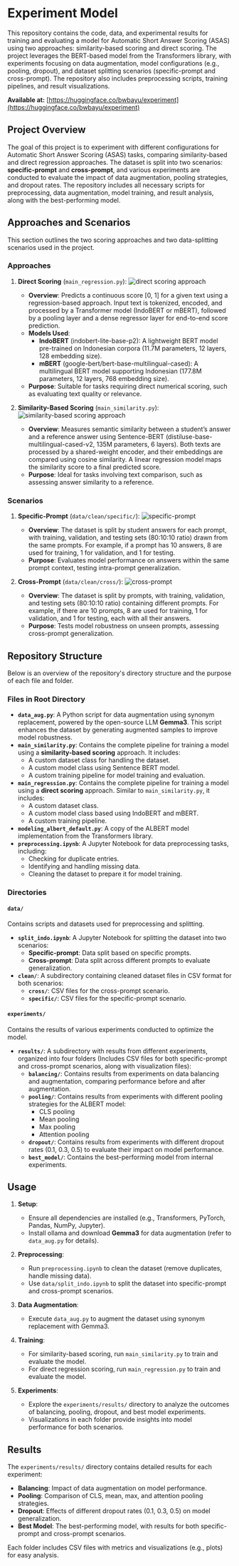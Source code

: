# Experiment Model

This repository contains the code, data, and experimental results for training and evaluating a model for Automatic Short Answer Scoring (ASAS) using two approaches: similarity-based scoring and direct scoring. The project leverages the BERT-based model from the Transformers library, with experiments focusing on data augmentation, model configurations (e.g., pooling, dropout), and dataset splitting scenarios (specific-prompt and cross-prompt). The repository also includes preprocessing scripts, training pipelines, and result visualizations.

**Available at:** [https://huggingface.co/bwbayu/experiment](https://huggingface.co/bwbayu/experiment)

## Project Overview

The goal of this project is to experiment with different configurations for Automatic Short Answer Scoring (ASAS) tasks, comparing similarity-based and direct regression approaches. The dataset is split into two scenarios: **specific-prompt** and **cross-prompt**, and various experiments are conducted to evaluate the impact of data augmentation, pooling strategies, and dropout rates. The repository includes all necessary scripts for preprocessing, data augmentation, model training, and result analysis, along with the best-performing model.

## Approaches and Scenarios

This section outlines the two scoring approaches and two data-splitting scenarios used in the project.

### Approaches
1. **Direct Scoring** (`main_regression.py`):
![direct scoring approach](<image/direct scoring-1.png>)
   - **Overview**: Predicts a continuous score [0, 1] for a given text using a regression-based approach. Input text is tokenized, encoded, and processed by a Transformer model (IndoBERT or mBERT), followed by a pooling layer and a dense regressor layer for end-to-end score prediction.
   - **Models Used**:
     - **IndoBERT** (indobert-lite-base-p2): A lightweight BERT model pre-trained on Indonesian corpora (11.7M parameters, 12 layers, 128 embedding size).
     - **mBERT** (google-bert/bert-base-multilingual-cased): A multilingual BERT model supporting Indonesian (177.8M parameters, 12 layers, 768 embedding size).
   - **Purpose**: Suitable for tasks requiring direct numerical scoring, such as evaluating text quality or relevance.

2. **Similarity-Based Scoring** (`main_similarity.py`):
![similarity-based scoring approach](<image/similarity-based scoring-1.png>)
   - **Overview**: Measures semantic similarity between a student’s answer and a reference answer using Sentence-BERT (distiluse-base-multilingual-cased-v2, 135M parameters, 6 layers). Both texts are processed by a shared-weight encoder, and their embeddings are compared using cosine similarity. A linear regression model maps the similarity score to a final predicted score.
   - **Purpose**: Ideal for tasks involving text comparison, such as assessing answer similarity to a reference.

### Scenarios
1. **Specific-Prompt** (`data/clean/specific/`):
![specific-prompt](image/specific-prompt.png)
   - **Overview**: The dataset is split by student answers for each prompt, with training, validation, and testing sets (80:10:10 ratio) drawn from the same prompts. For example, if a prompt has 10 answers, 8 are used for training, 1 for validation, and 1 for testing.
   - **Purpose**: Evaluates model performance on answers within the same prompt context, testing intra-prompt generalization.

2. **Cross-Prompt** (`data/clean/cross/`):
![cross-prompt](image/cross-prompt.png)
   - **Overview**: The dataset is split by prompts, with training, validation, and testing sets (80:10:10 ratio) containing different prompts. For example, if there are 10 prompts, 8 are used for training, 1 for validation, and 1 for testing, each with all their answers.
   - **Purpose**: Tests model robustness on unseen prompts, assessing cross-prompt generalization.

## Repository Structure

Below is an overview of the repository's directory structure and the purpose of each file and folder.

### Files in Root Directory

- **`data_aug.py`**: A Python script for data augmentation using synonym replacement, powered by the open-source LLM **Gemma3**. This script enhances the dataset by generating augmented samples to improve model robustness.
- **`main_similarity.py`**: Contains the complete pipeline for training a model using a **similarity-based scoring** approach. It includes:
  - A custom dataset class for handling the dataset.
  - A custom model class using Sentence BERT model.
  - A custom training pipeline for model training and evaluation.
- **`main_regression.py`**: Contains the complete pipeline for training a model using a **direct scoring** approach. Similar to `main_similarity.py`, it includes:
  - A custom dataset class.
  - A custom model class based using IndoBERT and mBERT.
  - A custom training pipeline.
- **`modeling_albert_default.py`**: A copy of the ALBERT model implementation from the Transformers library.
- **`preprocessing.ipynb`**: A Jupyter Notebook for data preprocessing tasks, including:
  - Checking for duplicate entries.
  - Identifying and handling missing data.
  - Cleaning the dataset to prepare it for model training.

### Directories

#### `data/`
Contains scripts and datasets used for preprocessing and splitting.

- **`split_indo.ipynb`**: A Jupyter Notebook for splitting the dataset into two scenarios:
  - **Specific-prompt**: Data split based on specific prompts.
  - **Cross-prompt**: Data split across different prompts to evaluate generalization.
- **`clean/`**: A subdirectory containing cleaned dataset files in CSV format for both scenarios:
  - **`cross/`**: CSV files for the cross-prompt scenario.
  - **`specific/`**: CSV files for the specific-prompt scenario.

#### `experiments/`
Contains the results of various experiments conducted to optimize the model.

- **`results/`**: A subdirectory with results from different experiments, organized into four folders (Includes CSV files for both specific-prompt and cross-prompt scenarios, along with visualization files):
  - **`balancing/`**: Contains results from experiments on data balancing and augmentation, comparing performance before and after augmentation.
  - **`pooling/`**: Contains results from experiments with different pooling strategies for the ALBERT model:
    - CLS pooling
    - Mean pooling
    - Max pooling
    - Attention pooling
  - **`dropout/`**: Contains results from experiments with different dropout rates (0.1, 0.3, 0.5) to evaluate their impact on model performance.
  - **`best_model/`**: Contains the best-performing model from internal experiments.

## Usage

1. **Setup**:
   - Ensure all dependencies are installed (e.g., Transformers, PyTorch, Pandas, NumPy, Jupyter).
   - Install ollama and download **Gemma3** for data augmentation (refer to `data_aug.py` for details).

2. **Preprocessing**:
   - Run `preprocessing.ipynb` to clean the dataset (remove duplicates, handle missing data).
   - Use `data/split_indo.ipynb` to split the dataset into specific-prompt and cross-prompt scenarios.

3. **Data Augmentation**:
   - Execute `data_aug.py` to augment the dataset using synonym replacement with Gemma3.

4. **Training**:
   - For similarity-based scoring, run `main_similarity.py` to train and evaluate the model.
   - For direct regression scoring, run `main_regression.py` to train and evaluate the model.

5. **Experiments**:
   - Explore the `experiments/results/` directory to analyze the outcomes of balancing, pooling, dropout, and best model experiments.
   - Visualizations in each folder provide insights into model performance for both scenarios.

## Results

The `experiments/results/` directory contains detailed results for each experiment:
- **Balancing**: Impact of data augmentation on model performance.
- **Pooling**: Comparison of CLS, mean, max, and attention pooling strategies.
- **Dropout**: Effects of different dropout rates (0.1, 0.3, 0.5) on model generalization.
- **Best Model**: The best-performing model, with results for both specific-prompt and cross-prompt scenarios.

Each folder includes CSV files with metrics and visualizations (e.g., plots) for easy analysis.